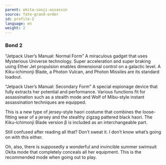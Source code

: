 ```yaml
---
parent: okita-souji-assassin
source: fate-grand-order
id: profile-2
language: en
weight: 2
---
```


### Bond 2

“Jetpack User’s Manual: Normal Form”
A miraculous gadget that uses Mysterious Universe technology. Super acceleration and super braking using Ether Jet propulsion enables dimensional control on a galactic level. A Kiku-ichimonji Blade, a Photon Vulcan, and Photon Missiles are its standard loadout.

“Jetpack User’s Manual: Secondary Form”
A special espionage device that fully extracts her potential and performance. Various functions fit for assassination such as a stealth mode and Wolf of Mibu-style instant assassination techniques are equipped.

This is a new type of jersey-style haori costume that combines the loose-fitting wear of a jersey and the stealthy zigzag pattered black haori. The Kiku-ichimonji Blade version β is included as an interchangeable part.

Still confused after reading all that? Don’t sweat it. I don’t know what’s going on with this either.

Oh, also, there is supposedly a wonderful and invincible summer swimsuit Okita mode that completely conceals all her equipment. This is the recommended mode when going out to play.
